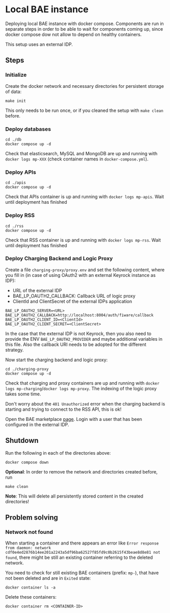 # Local BAE instance

Deploying local BAE instance with docker compose. Components are run in separate steps in order to 
be able to wait for components coming up, since docker compose dow not allow to depend on healthy 
containers.

This setup uses an external IDP. 



## Steps

### Initialize
Create the docker network and necessary directories for persistent storage of data:
```shell
make init
```
This only needs to be run once, or if you cleaned the setup with `make clean` before.


### Deploy databases
```shell
cd ./db
docker compose up -d
```
Check that elasticsearch, MySQL and MongoDB are up and running with `docker logs mp-XXX` (check container names 
in `docker-compose.yml`).


### Deploy APIs
```shell
cd ./apis
docker compose up -d
```
Check that APIs container is up and running with `docker logs mp-apis`. Wait until deployment has finished


### Deploy RSS
```shell
cd ./rss
docker compose up -d
```
Check that RSS container is up and running with `docker logs mp-rss`. Wait until deployment has finished


### Deploy Charging Backend and Logic Proxy
Create a file `charging-proxy/proxy.env` and set the following content, where you fill in (in case of 
using OAuth2 with an external Keyrock instance as IDP):

* URL of the external IDP
* BAE_LP_OAUTH2_CALLBACK: Callback URL of logic proxy
* ClientId and ClientSecret of the external IDPs application

```text
BAE_LP_OAUTH2_SERVER=<URL>
BAE_LP_OAUTH2_CALLBACK=http://localhost:8004/auth/fiware/callback
BAE_LP_OAUTH2_CLIENT_ID=<ClientId>
BAE_LP_OAUTH2_CLIENT_SECRET=<ClientSecret>
```
In the case that the external IDP is not Keyrock, then you also need to provide the ENV 
`BAE_LP_OAUTH2_PROVIDER` and maybe additional variables in this file. Also the callback 
URI needs to be adopted for the different strategy.

Now start the charging backend and logic proxy:
```shell
cd ./charging-proxy
docker compose up -d
```
Check that charging and proxy containers are up and running with `docker logs mp-charging`/`docker logs mp-proxy`. 
The indexing of the logic proxy takes some time.

Don't worry about the `401 Unauthorized` error when the charging backend is starting and trying to connect to the RSS 
API, this is ok!

Open the BAE marketplace [page](http://localhost:8004). Login with a user that has been configured in the 
external IDP.


## Shutdown

Run the following in each of the directories above:
```shell
docker compose down
```

**Optional**: In order to remove the network and directories created before, run
```shell
make clean
```
**Note**: This will delete all persistently stored content in the created directories!



## Problem solving

### Network not found
When starting a container and there appears an error 
like `Error response from daemon: network cdf0e4ed2876b14ee201a2243a5df96ba62527f85fd9c0b2615f43beae8d8e81 not found`, 
there might be still an existing container referring to the deleted network. 

You need to check for still existing BAE containers (prefix: `mp-`), that have not been deleted and are in `Exited` state:
```shell
docker container ls -a
```

Delete these containers:
```shell
docker container rm <CONTAINER-ID>
```
